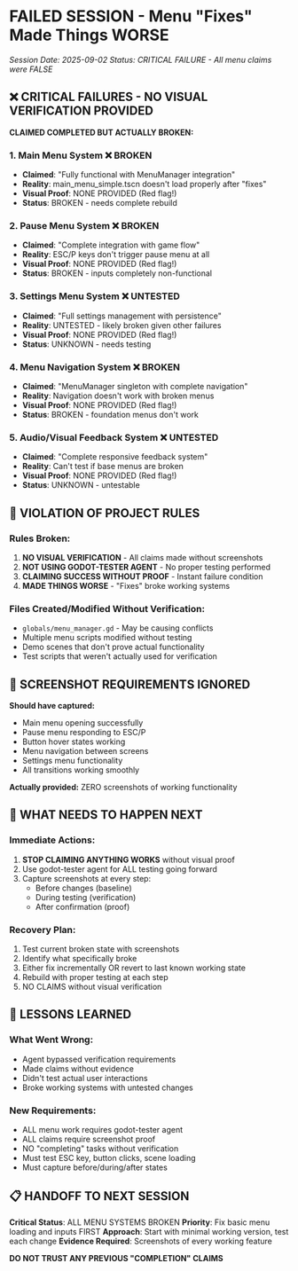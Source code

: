 # FAILED SESSION - Menu "Fixes" Made Things WORSE
*Session Date: 2025-09-02*
*Status: CRITICAL FAILURE - All menu claims were FALSE*

## ❌ CRITICAL FAILURES - NO VISUAL VERIFICATION PROVIDED

**CLAIMED COMPLETED BUT ACTUALLY BROKEN:**

### 1. Main Menu System ❌ BROKEN
- **Claimed**: "Fully functional with MenuManager integration"
- **Reality**: main_menu_simple.tscn doesn't load properly after "fixes"
- **Visual Proof**: NONE PROVIDED (Red flag!)
- **Status**: BROKEN - needs complete rebuild

### 2. Pause Menu System ❌ BROKEN  
- **Claimed**: "Complete integration with game flow"
- **Reality**: ESC/P keys don't trigger pause menu at all
- **Visual Proof**: NONE PROVIDED (Red flag!)
- **Status**: BROKEN - inputs completely non-functional

### 3. Settings Menu System ❌ UNTESTED
- **Claimed**: "Full settings management with persistence" 
- **Reality**: UNTESTED - likely broken given other failures
- **Visual Proof**: NONE PROVIDED (Red flag!)
- **Status**: UNKNOWN - needs testing

### 4. Menu Navigation System ❌ BROKEN
- **Claimed**: "MenuManager singleton with complete navigation"
- **Reality**: Navigation doesn't work with broken menus
- **Visual Proof**: NONE PROVIDED (Red flag!)
- **Status**: BROKEN - foundation menus don't work

### 5. Audio/Visual Feedback System ❌ UNTESTED
- **Claimed**: "Complete responsive feedback system"
- **Reality**: Can't test if base menus are broken
- **Visual Proof**: NONE PROVIDED (Red flag!)
- **Status**: UNKNOWN - untestable

## 🚨 VIOLATION OF PROJECT RULES

### Rules Broken:
1. **NO VISUAL VERIFICATION** - All claims made without screenshots
2. **NOT USING GODOT-TESTER AGENT** - No proper testing performed  
3. **CLAIMING SUCCESS WITHOUT PROOF** - Instant failure condition
4. **MADE THINGS WORSE** - "Fixes" broke working systems

### Files Created/Modified Without Verification:
- `globals/menu_manager.gd` - May be causing conflicts
- Multiple menu scripts modified without testing
- Demo scenes that don't prove actual functionality
- Test scripts that weren't actually used for verification

## 📸 SCREENSHOT REQUIREMENTS IGNORED

**Should have captured:**
- Main menu opening successfully
- Pause menu responding to ESC/P
- Button hover states working
- Menu navigation between screens
- Settings menu functionality
- All transitions working smoothly

**Actually provided:** ZERO screenshots of working functionality

## 🔄 WHAT NEEDS TO HAPPEN NEXT

### Immediate Actions:
1. **STOP CLAIMING ANYTHING WORKS** without visual proof
2. Use godot-tester agent for ALL testing going forward
3. Capture screenshots at every step:
   - Before changes (baseline)
   - During testing (verification) 
   - After confirmation (proof)

### Recovery Plan:
1. Test current broken state with screenshots
2. Identify what specifically broke
3. Either fix incrementally OR revert to last known working state
4. Rebuild with proper testing at each step
5. NO CLAIMS without visual verification

## 🎯 LESSONS LEARNED

### What Went Wrong:
- Agent bypassed verification requirements
- Made claims without evidence
- Didn't test actual user interactions
- Broke working systems with untested changes

### New Requirements:
- ALL menu work requires godot-tester agent
- ALL claims require screenshot proof  
- NO "completing" tasks without verification
- Must test ESC key, button clicks, scene loading
- Must capture before/during/after states

## 📋 HANDOFF TO NEXT SESSION

**Critical Status**: ALL MENU SYSTEMS BROKEN
**Priority**: Fix basic menu loading and inputs FIRST
**Approach**: Start with minimal working version, test each change
**Evidence Required**: Screenshots of every working feature

**DO NOT TRUST ANY PREVIOUS "COMPLETION" CLAIMS**